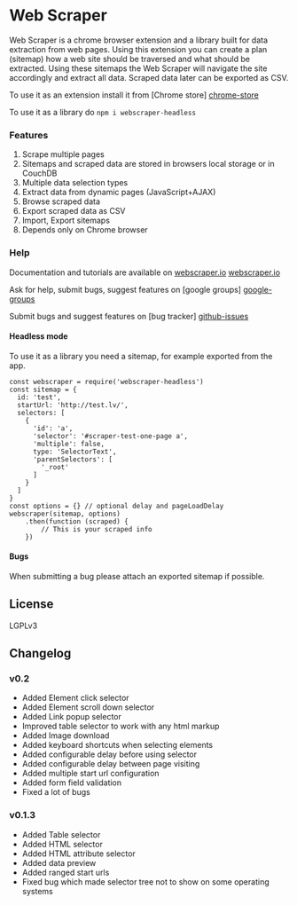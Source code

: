 # Web Scraper
Web Scraper is a chrome browser extension and a library built for data extraction from web 
pages. Using this extension you can create a plan (sitemap) how a web site 
should be traversed and what should be extracted. Using these sitemaps the 
Web Scraper will navigate the site accordingly and extract all data. Scraped 
data later can be exported as CSV.

To use it as an extension install it from [Chrome store] [chrome-store]

To use it as a library do `npm i webscraper-headless`

### Features

 1. Scrape multiple pages
 2. Sitemaps and scraped data are stored in browsers local storage or in CouchDB
 3. Multiple data selection types
 4. Extract data from dynamic pages (JavaScript+AJAX)
 5. Browse scraped data
 6. Export scraped data as CSV
 7. Import, Export sitemaps
 8. Depends only on Chrome browser

### Help

 Documentation and tutorials are available on [webscraper.io] [webscraper.io]
 
 Ask for help, submit bugs, suggest features on [google groups] [google-groups]
 
 Submit bugs and suggest features on [bug tracker] [github-issues]
 
#### Headless mode
To use it as a library you need a sitemap, for example exported from the app.

    const webscraper = require('webscraper-headless')
    const sitemap = {
      id: 'test',
      startUrl: 'http://test.lv/',
      selectors: [
        {
          'id': 'a',
          'selector': '#scraper-test-one-page a',
          'multiple': false,
          type: 'SelectorText',
          'parentSelectors': [
            '_root'
          ]
        }
      ]
    }
    const options = {} // optional delay and pageLoadDelay
    webscraper(sitemap, options)
        .then(function (scraped) {
            // This is your scraped info
        })

#### Bugs
When submitting a bug please attach an exported sitemap if possible.

## License
LGPLv3

## Changelog

### v0.2
 * Added Element click selector
 * Added Element scroll down selector
 * Added Link popup selector
 * Improved table selector to work with any html markup
 * Added Image download
 * Added keyboard shortcuts when selecting elements
 * Added configurable delay before using selector
 * Added configurable delay between page visiting
 * Added multiple start url configuration
 * Added form field validation
 * Fixed a lot of bugs

### v0.1.3
 * Added Table selector
 * Added HTML selector
 * Added HTML attribute selector
 * Added data preview
 * Added ranged start urls
 * Fixed bug which made selector tree not to show on some operating systems

 [chrome-store]: https://chrome.google.com/webstore/detail/web-scraper/jnhgnonknehpejjnehehllkliplmbmhn
 [webscraper.io]: http://webscraper.io/
 [google-groups]: https://groups.google.com/forum/#!forum/web-scraper
 [github-issues]: https://github.com/martinsbalodis/web-scraper-chrome-extension/issues
